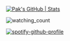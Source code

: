 [![Pak's GitHub | Stats](https://stats.quira.sh/Pak/github?theme=dark)](https://quira.sh?utm_source=widgets&utm_campaign=Pak)

<img src="https://widgetbite.com/stats/VincePuc99" alt="watching_count" />

[![spotify-github-profile](https://spotify-github-profile.kittinanx.com/api/view?uid=vb42j3up316uavmb0wdjpymyv&cover_image=true&theme=natemoo-re&show_offline=true&background_color=121212&interchange=false&bar_color=e2dbcb&bar_color_cover=false)](https://github.com/kittinan/spotify-github-profile)
